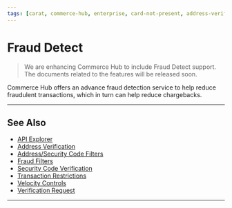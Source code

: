 ```yaml
---
tags: [carat, commerce-hub, enterprise, card-not-present, address-verification-service, detect-fraud, fraud, security-code]
---
```



# Fraud Detect

<!-- theme: danger -->
> We are enhancing Commerce Hub to include Fraud Detect support. The documents related to the features will be released soon.

Commerce Hub offers an advance fraud detection service to help reduce fraudulent transactions, which in turn can help reduce chargebacks.


<!-- http://www.linkpointsource.com/fraud-flex-detect -->

---

## See Also

- [API Explorer](../api/?type=post&path=/payments-vas/v1/accounts/verification)
- [Address Verification](?path=docs/Resources/Guides/Fraud/Address-Verification.md)
- [Address/Security Code Filters](?path=docs/Resources/Guides/Fraud/Fraud-Settings-AVS-CVV.md)
- [Fraud Filters](?path=docs/Resources/Guides/Fraud/Fraud-Settings-Filters.md)
- [Security Code Verification](?path=docs/Resources/Guides/Fraud/Security-Code.md)
- [Transaction Restrictions](?path=docs/Resources/Guides/Fraud/Fraud-Settings-Restrictions.md)
- [Velocity Controls](?path=docs/Resources/Guides/Fraud/Fraud-Settings-Velocity.md)
- [Verification Request](?path=docs/Resources/API-Documents/Payments_VAS/Verification.md)

---